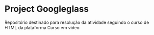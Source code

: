 # Project Googleglass
Repositório destinado para resolução da atividade seguindo o curso de HTML da plataforma Curso em video

